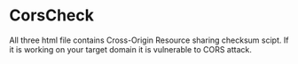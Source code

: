 # CorsCheck

All three html file contains Cross-Origin Resource sharing checksum scipt. If it is working on your target domain it is vulnerable to CORS attack.
